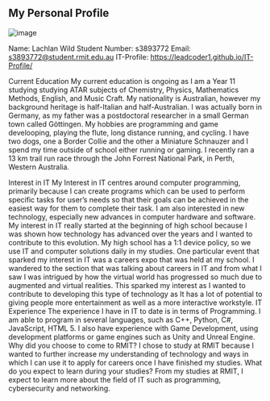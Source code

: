 ## My Personal Profile
![image](https://user-images.githubusercontent.com/80801153/111904441-089fbd00-8a82-11eb-940b-6ee4c8146cc7.png)

Name: Lachlan Wild
Student Number: s3893772
Email: s3893772@student.rmit.edu.au
IT-Profile: https://leadcoder1.github.io/IT-Profile/


Current Education
My current education is ongoing as I am a Year 11 studying studying ATAR subjects of Chemistry, Physics, Mathematics Methods, English, and Music Craft. My nationality is Australian, however my background heritage is half-Italian and half-Australian. I was actually born in Germany, as my father was a postdoctoral researcher in a small German town called Göttingen. My hobbies are programming and game develooping, playing the flute, long distance running, and cycling. I have two dogs, one a Border Collie and the other a Miniature Schnauzer and I spend my time outside of school either running or gaming. I recently ran a 13 km trail run race through the John Forrest National Park, in Perth, Western Australia.

Interest in IT
My Interest in IT centres around computer programming, primarily because I can create programs which can be used to perform specific tasks for user’s needs so that their goals can be achieved in the easiest way for them to complete their task. I am also interested in new technology, especially new advances in computer hardware and software.
My interest in IT really started at the beginning of high school because I was shown how technology has advanced over the years and I wanted to contribute to this evolution. My high school has a 1:1 device policy, so we use IT and computer solutions daily in my studies.
One particular event that sparked my interest in IT was a careers expo that was held at my school. I wandered to the section that was talking about careers in IT and from what I saw I was intrigued by how the virtual world has progressed so much due to augmented and virtual realities. This sparked my interest as I wanted to contribute to developing this type of technology as It has a lot of potential to giving people more entertainment as well as a more interactive workstyle.
IT Experience
The experience I have in IT to date is in terms of Programming. I am able to program in several languages, such as C++, Python, C#, JavaScript, HTML 5. I also have experience with Game Development, using development platforms or game engines such as Unity and Unreal Engine.
Why did you choose to come to RMIT?
I chose to study at RMIT because I wanted to further increase my understanding of technology and ways in which I can use it to apply for careers once I have finished my studies.
What do you expect to learn during your studies?
From my studies at RMIT, I expect to learn more about the field of IT such as programming, cybersecurity and networking.
